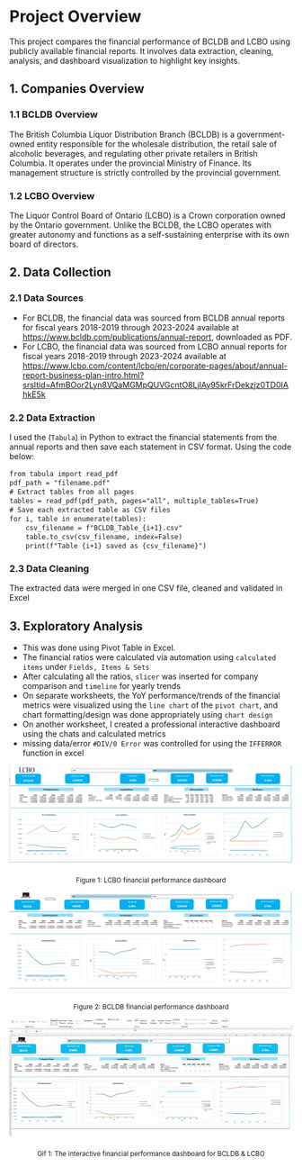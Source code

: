 # Project Overview
This project compares the financial performance of BCLDB and LCBO using publicly available financial reports. It involves data extraction, cleaning, analysis, and dashboard visualization to highlight key insights.
## 1. Companies Overview
### 1.1 BCLDB Overview
The British Columbia Liquor Distribution Branch (BCLDB) is a government-owned entity responsible for the wholesale distribution, the retail sale of alcoholic beverages, and regulating other private retailers in British Columbia. It operates under the provincial Ministry of Finance. Its management structure is strictly controlled by the provincial government. 
### 1.2 LCBO Overview
The Liquor Control Board of Ontario (LCBO) is a Crown corporation owned by the Ontario government. Unlike the BCLDB, the LCBO operates with greater autonomy and functions as a self-sustaining enterprise with its own board of directors.
## 2. Data Collection
### 2.1 Data Sources
- For BCLDB, the financial data was sourced from BCLDB annual reports for fiscal years 2018-2019 through 2023-2024 available at https://www.bcldb.com/publications/annual-report, downloaded as PDF. 
- For LCBO, the financial data was sourced from LCBO annual reports for fiscal years 2018-2019 through 2023-2024 available at https://www.lcbo.com/content/lcbo/en/corporate-pages/about/annual-report-business-plan-intro.html?srsltid=AfmBOor2Lyn8VQaMGMpQUVGcntO8LjIAy95krFrDekzjz0TD0IAhkE5k
### 2.2 Data Extraction
I used the (```Tabula```) in Python to extract the financial statements from the annual reports and then save each statement in CSV format. Using the code below:
  
  ```
  from tabula import read_pdf
  pdf_path = "filename.pdf"
  # Extract tables from all pages
  tables = read_pdf(pdf_path, pages="all", multiple_tables=True)
  # Save each extracted table as CSV files
  for i, table in enumerate(tables):
      csv_filename = f"BCLDB_Table_{i+1}.csv"
      table.to_csv(csv_filename, index=False)
      print(f"Table {i+1} saved as {csv_filename}")
  
  ```
 ### 2.3 Data Cleaning
The extracted data were merged in one CSV file, cleaned and validated in Excel
 
## 3. Exploratory Analysis
- This was done using Pivot Table in Excel.
- The financial ratios were calculated via automation using ```calculated items``` under ```Fields, Items & Sets```
- After calculating all the ratios, ```slicer``` was inserted for company comparison and ```timeline``` for yearly trends
- On separate worksheets, the YoY performance/trends of the financial metrics were visualized using the ```line chart``` of the ```pivot chart```, and chart formatting/design was done appropriately using ```chart design```
- On another worksheet, I created a professional interactive dashboard using the chats and calculated metrics
- missing data/error ```#DIV/0 Error``` was controlled for using the ```IFFERROR``` function in excel

![LCBO Financial performance Dashboard](images/lcbo_dashboard.png) <p align="center"><sub>Figure 1: LCBO financial performance dashboard</sub></p>

![BCLDB Financial performance Dashboard](images/bcldb_dashboard.png) <p align="center"><sub>Figure 2: BCLDB financial performance dashboard</sub></p>

![BCLDB & LCBO Financial performance Dashboard](images/bcld_lcbo_dashboard.gif)
<p align="center"><sub>Gif 1:  The interactive financial performance dashboard for BCLDB & LCBO</sub></p>





